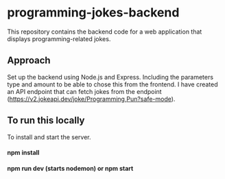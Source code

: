 # programming-jokes-backend

This repository contains the backend code for a web application that displays programming-related jokes.

## Approach
Set up the backend using Node.js and Express. Including the parameters type and amount to be able to chose this from the frontend.
I have created an API endpoint that can fetch jokes from the endpoint (https://v2.jokeapi.dev/joke/Programming,Pun?safe-mode).

## To run this locally
To install and start the server.

#### npm install
#### npm run dev (starts nodemon) or npm start


